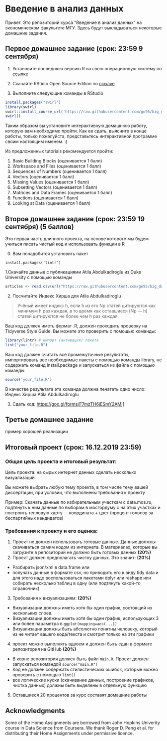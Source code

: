 # Введение в анализ данных

Привет. Это репозиторий курса "Введение в анализ данных" на экономическом факультете МГУ. Здесь будут выкладываться некоторые домашние задания.

## Первое домашнее задание (срок: 23:59 9 сентября)

1. Установите последнюю версию R на свою операционную систему по [ссылке](https://cran.rstudio.com)

2. Скачайте RStidio Open Source Edition по [ссылке](https://www.rstudio.com/products/RStudio)

3. Выполните следующие команды в RStudio

```R
install.packages("swirl")
library(swirl)
swirl::install_course_url('https://raw.githubusercontent.com/go95/big_data_intro/master/student_files/R_Programming.zip')
swirl()
```

Таким образом вы установите интерактивную домашнюю работу, которую вам необходимо пройти. Как ее сдать, выясните в конце работы, только пожалуйста, представьтесь интерактивной программе своим настоящим именем. :)



Из предложенных tutorials рекомендуется пройти:
1. Basic Building Blocks (оценивается 1 балл)
2. Workspace and Files (оценивается 1 балл)
3. Sequences of Numbers (оценивается 1 балл)
4. Vectors (оценивается 1 балл)
5. Missing Values (оценивается 1 балл)
6. Subsetting Vectors (оценивается 1 балл)
7. Matrices and Data Frames (оценивается 1 балл)
9. Functions (оценивается 1 балл)
12. Looking at Data (оценивается 1 балл)


## Второе домашнее задание (срок: 23:59 19 сентября) (5 баллов)

Это первая часть длинного проекта, на основе которого мы будем учиться писать чистый код и использовать функции в R

0. Вам понадобится установить пакет

```
install.packages('lintr')
```

1.Скачайте данные с публикациями Atila Abdulkadiroglu из Duke University c помощью команды

```R
articles <- read.csv(url("https://raw.githubusercontent.com/go95/big_data_intro/master/Abdulkadiroglou.csv"))
```

2. Посчитайте Индекс Хирша для Atila Abdulkadiroglu

> Учёный имеет индекс h, если h из его Np статей цитируются как минимум h раз каждая, в то время как оставшиеся (Np — h) статей цитируются не более чем h раз каждая.

Ваш код должен иметь формат .R, должен проходить проверку на Tidyverse Style Guide. Вы можете это проверить с помощью команды:

```R
library(lintr) # импорт (активация) пакета
lint("your_file.R")
```

Ваш код должен считать все промежуточные результаты, импортировать все необходимые пакеты с помощью команды library, не содержать команд install.package и запускаться из файла с помощью команды

```R
source('your_file.R')
```

В качестве результата эта команда должна печатать одно число: Индекс Хирша Atila Abdulkadiroglu

3. Сдать код: https://goo.gl/forms/F7mzTH6jESmY2AMj1 


## Третье домашнее задание

пример хорошей реализации

## Итоговый проект (срок: 16.12.2019 23:59)

### Общая цель проекта и итоговый результат: 

Цель проекта: на сырых интернет данных сделать несколько визуализаций

Вы можете выбрать любую тему проекта, в том числе тему вашей диссертации, при условии, что выполнены требования к проекту

Пример: Скачать данные по избирательным участкам с data.mos.ru, подтянуть к ним данные по выборам в мосгордуму с на этих участках и построить тепловую карту -- координата + цвет (процент голосов за беспартийных кандидатов)

### Требования к проекту и его оценка:

1. Проект не должен использовать готовые данные. Данные должны скачиваться самим кодом из интернета. В материалах, которые вы загрузите в репозиторий не должно быть готовых данных **(20%)**
2. Проект должен предполагать чистку данных. Это значит: **(20%)**
  * Разбирать json/xml в data.frame или
  * получать данные в формате csv, но приводить его к виду tidy data и для этого надо воспользоваться пакетами dplyr или reshape или собирать несколько таблиц в одну (или подтянуть какой-то справочник)
3. Требования к визуализациям: **(20%)**
  * Визуализации должны иметь хотя бы один график, состоящий из нескольких слоев.
  * Визуализации должны иметь хотя бы один график, использующих 3 или более параметра в `ggplot(mapping=aes(...))`
  * Визуализации должны быть абсолютно понятны человеку, который из не читает вашего кода/текста и смотрит только на эти графики
4. проект можно выполнять вдвоем и должен быть сдан в формате репозитория на GitHub **(20%)**
  * В корне репозитория должен быть файл `main.R`. Проект должен запускаться командой `source("main.R")`
  * Код не должен содержать стилистических ошибок, которые можно проверить с помощью `lint()`
  * все логические куски (скачивание данных, построение графиков, чистка данных) должны быть выделены в отдельную функцию
5. Оставшиеся 20 процентов за курс составят домашние работы


## Acknowledgments

Some of the Home Assignments are borrowed from John Hopkins Univerity course in Data Science from Coursera. We thank Roger D. Peng et al. for distributing their Home Assignments under permissive licence.
